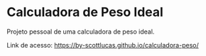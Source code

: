 # Calculadora de Peso Ideal

Projeto pessoal de uma calculadora de peso ideal.

Link de acesso: https://by-scottlucas.github.io/calculadora-peso/
